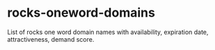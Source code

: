 # rocks-oneword-domains
List of rocks one word domain names with availability, expiration date, attractiveness, demand score.
